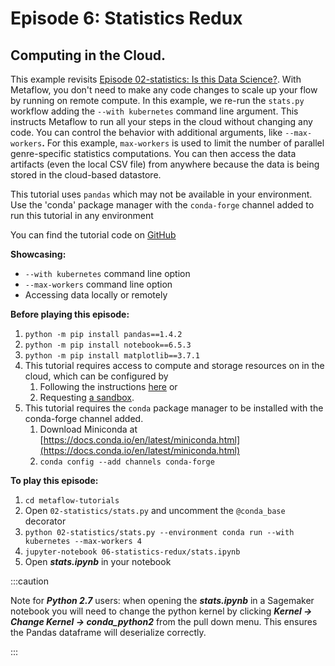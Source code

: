 # Episode 6: Statistics Redux

## Computing in the Cloud.

This example revisits [Episode 02-statistics: Is this Data Science?](../season-1-the-local-experience/episode02). With Metaflow, you don't need to make any code changes to scale up your flow by running on remote compute. In this example, we re-run the `stats.py` workflow adding the `--with kubernetes` command line argument. This instructs Metaflow to run all your steps in the cloud without changing any code. You can control the behavior with additional arguments, like `--max-workers`**.** For this example, `max-workers` is used to limit the number of parallel genre-specific statistics computations. You can then access the data artifacts \(even the local CSV file\) from anywhere because the data is being stored in the cloud-based datastore.

This tutorial uses `pandas` which may not be available in your environment. Use the 'conda' package manager with the `conda-forge` channel added to run this tutorial in any environment

You can find the tutorial code on [GitHub](https://github.com/Netflix/metaflow/tree/master/metaflow/tutorials/06-statistics-redux)

**Showcasing:**

- `--with kubernetes` command line option
- `--max-workers` command line option
- Accessing data locally or remotely

**Before playing this episode:**

1. `python -m pip install pandas==1.4.2`
2. `python -m pip install notebook==6.5.3`
3. `python -m pip install matplotlib==3.7.1`
4. This tutorial requires access to compute and storage resources on in the cloud, which can be configured by
   1. Following the instructions [here](https://outerbounds.com/docs/engineering-welcome/) or
   2. Requesting [a sandbox](https://outerbounds.com/sandbox/).
5. This tutorial requires the `conda` package manager to be installed with the conda-forge channel added.
   1. Download Miniconda at [https://docs.conda.io/en/latest/miniconda.html](https://docs.conda.io/en/latest/miniconda.html)
   2. `conda config --add channels conda-forge`

**To play this episode:**

1. `cd metaflow-tutorials`
2. Open `02-statistics/stats.py` and uncomment the `@conda_base` decorator
3. `python 02-statistics/stats.py --environment conda run --with kubernetes --max-workers 4`
4. `jupyter-notebook 06-statistics-redux/stats.ipynb`
5. Open _**stats.ipynb**_ in your notebook

:::caution

Note for _**Python 2.7**_ users: when opening the _**stats.ipynb**_ in a Sagemaker notebook you will need to change the python kernel by clicking _**Kernel -&gt; Change Kernel -&gt; conda_python2**_ from the pull down menu. This ensures the Pandas dataframe will deserialize correctly.

:::

<TutorialsLink link="../../tutorials"/>
